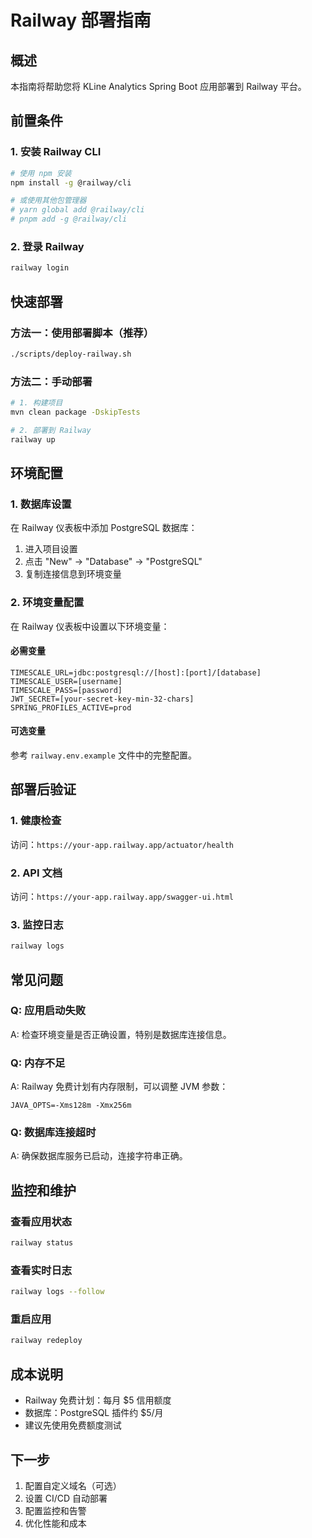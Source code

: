 # Railway 部署指南

## 概述
本指南将帮助您将 KLine Analytics Spring Boot 应用部署到 Railway 平台。

## 前置条件

### 1. 安装 Railway CLI
```bash
# 使用 npm 安装
npm install -g @railway/cli

# 或使用其他包管理器
# yarn global add @railway/cli
# pnpm add -g @railway/cli
```

### 2. 登录 Railway
```bash
railway login
```

## 快速部署

### 方法一：使用部署脚本（推荐）
```bash
./scripts/deploy-railway.sh
```

### 方法二：手动部署
```bash
# 1. 构建项目
mvn clean package -DskipTests

# 2. 部署到 Railway
railway up
```

## 环境配置

### 1. 数据库设置
在 Railway 仪表板中添加 PostgreSQL 数据库：
1. 进入项目设置
2. 点击 "New" → "Database" → "PostgreSQL"
3. 复制连接信息到环境变量

### 2. 环境变量配置
在 Railway 仪表板中设置以下环境变量：

#### 必需变量
```
TIMESCALE_URL=jdbc:postgresql://[host]:[port]/[database]
TIMESCALE_USER=[username]
TIMESCALE_PASS=[password]
JWT_SECRET=[your-secret-key-min-32-chars]
SPRING_PROFILES_ACTIVE=prod
```

#### 可选变量
参考 `railway.env.example` 文件中的完整配置。

## 部署后验证

### 1. 健康检查
访问：`https://your-app.railway.app/actuator/health`

### 2. API 文档
访问：`https://your-app.railway.app/swagger-ui.html`

### 3. 监控日志
```bash
railway logs
```

## 常见问题

### Q: 应用启动失败
A: 检查环境变量是否正确设置，特别是数据库连接信息。

### Q: 内存不足
A: Railway 免费计划有内存限制，可以调整 JVM 参数：
```
JAVA_OPTS=-Xms128m -Xmx256m
```

### Q: 数据库连接超时
A: 确保数据库服务已启动，连接字符串正确。

## 监控和维护

### 查看应用状态
```bash
railway status
```

### 查看实时日志
```bash
railway logs --follow
```

### 重启应用
```bash
railway redeploy
```

## 成本说明
- Railway 免费计划：每月 $5 信用额度
- 数据库：PostgreSQL 插件约 $5/月
- 建议先使用免费额度测试

## 下一步
1. 配置自定义域名（可选）
2. 设置 CI/CD 自动部署
3. 配置监控和告警
4. 优化性能和成本
